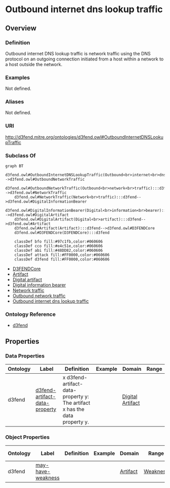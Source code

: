 # Outbound internet dns lookup traffic

## Overview

### Definition
Outbound internet DNS lookup traffic is network traffic using the DNS protocol on an outgoing connection initiated from a host within a network to a host outside the network.

### Examples
Not defined.

### Aliases
Not defined.

### URI
http://d3fend.mitre.org/ontologies/d3fend.owl#OutboundInternetDNSLookupTraffic

### Subclass Of
```mermaid
graph BT
    d3fend.owl#OutboundInternetDNSLookupTraffic(Outbound<br>internet<br>dns<br>lookup<br>traffic):::d3fend-->d3fend.owl#OutboundNetworkTraffic
    d3fend.owl#OutboundNetworkTraffic(Outbound<br>network<br>traffic):::d3fend-->d3fend.owl#NetworkTraffic
    d3fend.owl#NetworkTraffic(Network<br>traffic):::d3fend-->d3fend.owl#DigitalInformationBearer
    d3fend.owl#DigitalInformationBearer(Digital<br>information<br>bearer):::d3fend-->d3fend.owl#DigitalArtifact
    d3fend.owl#DigitalArtifact(Digital<br>artifact):::d3fend-->d3fend.owl#Artifact
    d3fend.owl#Artifact(Artifact):::d3fend-->d3fend.owl#D3FENDCore
    d3fend.owl#D3FENDCore(D3FENDCore):::d3fend
    
    classDef bfo fill:#97c1fb,color:#060606
    classDef cco fill:#e4c51e,color:#060606
    classDef abi fill:#48DD82,color:#060606
    classDef attack fill:#FF0000,color:#060606
    classDef d3fend fill:#FF0000,color:#060606
```

- [D3FENDCore](/docs/ontology/reference/model/D3FENDCore/D3FENDCore.md)
- [Artifact](/docs/ontology/reference/model/D3FENDCore/Artifact/Artifact.md)
- [Digital artifact](/docs/ontology/reference/model/D3FENDCore/Artifact/Digital%20artifact/Digital%20artifact.md)
- [Digital information bearer](/docs/ontology/reference/model/D3FENDCore/Artifact/Digital%20artifact/Digital%20information%20bearer/Digital%20information%20bearer.md)
- [Network traffic](/docs/ontology/reference/model/D3FENDCore/Artifact/Digital%20artifact/Digital%20information%20bearer/Network%20traffic/Network%20traffic.md)
- [Outbound network traffic](/docs/ontology/reference/model/D3FENDCore/Artifact/Digital%20artifact/Digital%20information%20bearer/Network%20traffic/Outbound%20network%20traffic/Outbound%20network%20traffic.md)
- [Outbound internet dns lookup traffic](/docs/ontology/reference/model/D3FENDCore/Artifact/Digital%20artifact/Digital%20information%20bearer/Network%20traffic/Outbound%20network%20traffic/Outbound%20internet%20dns%20lookup%20traffic/Outbound%20internet%20dns%20lookup%20traffic.md)


### Ontology Reference
- [d3fend](http://d3fend.mitre.org/ontologies/d3fend.owl#)

## Properties
### Data Properties
| Ontology | Label | Definition | Example | Domain | Range |
|----------|-------|------------|---------|--------|-------|
| d3fend | [d3fend-artifact-data-property](http://d3fend.mitre.org/ontologies/d3fend.owl#d3fend-artifact-data-property) | x d3fend-artifact-data-property y: The artifact x has the data property y. |  | [Digital Artifact](/docs/ontology/reference/model/D3FENDCore/Artifact/Digital%20artifact/Digital%20artifact.md) | []() |

### Object Properties
| Ontology | Label | Definition | Example | Domain | Range | Inverse Of |
|----------|-------|------------|---------|--------|-------|------------|
| d3fend | [may-have-weakness](http://d3fend.mitre.org/ontologies/d3fend.owl#may-have-weakness) |  |  | [Artifact](/docs/ontology/reference/model/D3FENDCore/Artifact/Artifact.md) | [Weakness](/docs/ontology/reference/model/D3FENDCore/Weakness/Weakness.md) | []() |

